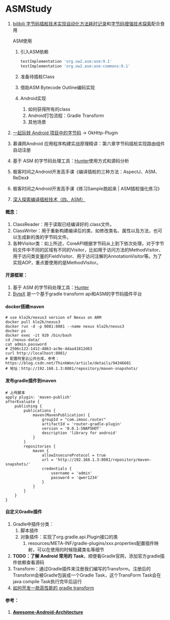 # ASMStudy
1. [bilibili 字节码插桩技术实现自动化方法耗时记录](https://www.bilibili.com/video/BV1Tv4y1f7h4?p=1)和[字节码增强技术探索](https://tech.meituan.com/2019/09/05/java-bytecode-enhancement.html)配合食用

   ASM使用

   1. 引入ASM依赖

      ```groovy
      testImplementation 'org.ow2.asm:asm:9.1'
      testImplementation 'org.ow2.asm:asm-commons:9.1'
      ```

   2. 准备待插桩Class

   3. 借助ASM Bytecode Outline编码实现

   4. Android实现

      1. 如何获得所有的class
      2. Android打包流程：Gradle Transform
      3. 其他场景

2. [一起玩转 Android 项目中的字节码](https://mp.weixin.qq.com/s?__biz=MzA5MzI3NjE2MA==&mid=2650244795&idx=1&sn=cdfc4acec8b0d2b5c82fd9d884f32f09&chksm=886377d4bf14fec2fc822cd2b3b6069c36cb49ea2814d9e0e2f4a6713f4e86dfc0b1bebf4d39&mpshare=1&scene=1&srcid=1217NjDpKNvdgalsqBQLJXjX%23rd) -> OkHttp-Plugin

3. 慕课网Android 应用程序构建实战原理精讲：第六章字节码插桩实现路由组件自动注册

4. 基于 ASM 的字节码处理工具：[Hunter](https://github.com/Leaking/Hunter)使用方式和源码分析

5. 极客时间之Android开发高手课《编译插桩的三种方法：AspectJ、ASM、ReDex》

6. 极客时间之Android开发高手课《练习Sample跑起来 | ASM插桩强化练习》

8. [深入探索编译插桩技术（四、ASM）](https://juejin.im/post/5e8d87c4f265da47ad218e6b)

#### 概念：

1. ClassReader：用于读取已经编译好的.class文件。
2. ClassWriter：用于重新构建编译后的类，如修改类名、属性以及方法，也可以生成新的类的字节码文件。
3. 各种Visitor类：如上所述，CoreAPI根据字节码从上到下依次处理，对于字节码文件中不同的区域有不同的Visitor，比如用于访问方法的MethodVisitor、用于访问类变量的FieldVisitor、用于访问注解的AnnotationVisitor等。为了实现AOP，重点要使用的是MethodVisitor。

#### 开源框架：

1. 基于 ASM 的字节码处理工具：[Hunter](https://github.com/Leaking/Hunter)
1. [ByteX](https://github.com/bytedance/ByteX) 是一个基于gradle transform api和ASM的字节码插件平台

#### docker搭建maven

```shell
# use klo2k/nexus3 version of Nexus on ARM
docker pull klo2k/nexus3
docker run -d -p 8081:8081 --name nexus klo2k/nexus3
docker ps
docker exec -it 920 /bin/bash
cd /nexus-data/
cat admin.password
# 2506c122-1412-4863-ac9e-4daa41812d63
curl http://localhost:8081/
# 配置阿里云公共仓库，参考：https://blog.csdn.net/ThinkWon/article/details/94346681
# 地址：http://192.168.1.3:8081/repository/maven-snapshots/
```

#### 发布gradle插件到maven

```shell
# 上传脚本
apply plugin: 'maven-publish'
afterEvaluate {
    publishing {
        publications {
            maven(MavenPublication) {
                groupId = "com.imooc.router"
                artifactId = 'router-gradle-plugin'
                version = '0.0.1-SNAPSHOT'
                description 'library for android'
            }
        }
        repositories {
            maven {
                allowInsecureProtocol = true
                url = 'http://192.168.1.3:8081/repository/maven-snapshots/'
                credentials {
                    username = 'admin'
                    password = 'qwer1234'
                }
            }
        }
    }
}
```

#### 自定义Gradle插件

1. Gradle中插件分类：
   1. 脚本插件
   2. 对象插件：实现了org.gradle.api.Plugin接口的类
      1. resources/META-INF/gradle-plugins/xxx.properties配置插件映射，可以在使用的时候隐藏类名等细节
2. **TODO：了解 Android 常用的 Task**，顺便看Gradle官网，添加官方gradle插件依赖查看源码
3. Transform：通过Gradle插件来注册我们编写的Transform。注册后的Transform会被Gradle包装成一个Gradle Task，这个TransForm Task会在java compile Task执行完毕后运行
4. [如何开发一款高性能的 gradle transform](https://mp.weixin.qq.com/s/2TTXt5virr2vMNZRlzIT3w)

#### 参考：

1. **[Awesome-Android-Architecture](https://github.com/JsonChao/Awesome-Android-Architecture)**

